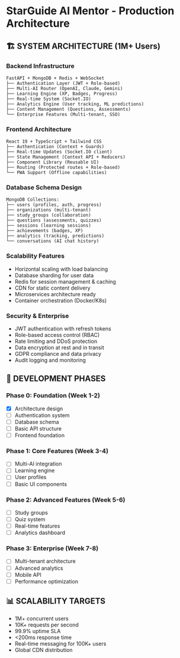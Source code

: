 # StarGuide AI Mentor - Production Architecture

## 🏗️ SYSTEM ARCHITECTURE (1M+ Users)

### Backend Infrastructure
```
FastAPI + MongoDB + Redis + WebSocket
├── Authentication Layer (JWT + Role-based)
├── Multi-AI Router (OpenAI, Claude, Gemini)
├── Learning Engine (XP, Badges, Progress)
├── Real-time System (Socket.IO)
├── Analytics Engine (User tracking, ML predictions)
├── Content Management (Questions, Assessments)
└── Enterprise Features (Multi-tenant, SSO)
```

### Frontend Architecture
```
React 19 + TypeScript + Tailwind CSS
├── Authentication (Context + Guards)
├── Real-time Updates (Socket.IO client)
├── State Management (Context API + Reducers)
├── Component Library (Reusable UI)
├── Routing (Protected routes + Role-based)
└── PWA Support (Offline capabilities)
```

### Database Schema Design
```
MongoDB Collections:
├── users (profiles, auth, progress)
├── organizations (multi-tenant)
├── study_groups (collaboration)
├── questions (assessments, quizzes)
├── sessions (learning sessions)
├── achievements (badges, XP)
├── analytics (tracking, predictions)
└── conversations (AI chat history)
```

### Scalability Features
- Horizontal scaling with load balancing
- Database sharding for user data
- Redis for session management & caching
- CDN for static content delivery
- Microservices architecture ready
- Container orchestration (Docker/K8s)

### Security & Enterprise
- JWT authentication with refresh tokens
- Role-based access control (RBAC)
- Rate limiting and DDoS protection
- Data encryption at rest and in transit
- GDPR compliance and data privacy
- Audit logging and monitoring

## 🎯 DEVELOPMENT PHASES

### Phase 0: Foundation (Week 1-2)
- [x] Architecture design
- [ ] Authentication system
- [ ] Database schema
- [ ] Basic API structure
- [ ] Frontend foundation

### Phase 1: Core Features (Week 3-4)
- [ ] Multi-AI integration
- [ ] Learning engine
- [ ] User profiles
- [ ] Basic UI components

### Phase 2: Advanced Features (Week 5-6)
- [ ] Study groups
- [ ] Quiz system
- [ ] Real-time features
- [ ] Analytics dashboard

### Phase 3: Enterprise (Week 7-8)
- [ ] Multi-tenant architecture
- [ ] Advanced analytics
- [ ] Mobile API
- [ ] Performance optimization

## 📊 SCALABILITY TARGETS
- 1M+ concurrent users
- 10K+ requests per second
- 99.9% uptime SLA
- <200ms response time
- Real-time messaging for 100K+ users
- Global CDN distribution